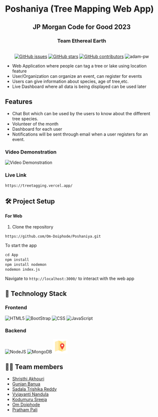 # Poshaniya (Tree Mapping Web App)

<div align="center">
   <h2>JP Morgan Code for Good 2023</h2> 
   <h3> Team Ethereal Earth </h3>
   <br>
  <a href="https://github.com/Om-Doiphode/Poshaniya/stargazers"><img alt="GitHub issues" src="https://img.shields.io/github/stars/Om-Doiphode/Poshaniya"></a>
  <a href="https://github.com/Om-Doiphode/Poshaniya/network/members"><img alt="GitHub stars" src="https://img.shields.io/github/forks/Om-Doiphode/Poshaniya"></a>
  <a href="https://github.com/Om-Doiphode/Poshaniya/issues"><img alt="GitHub contributors" src="https://img.shields.io/github/issues/Om-Doiphode/Poshaniya"></a>
    <img src="https://komarev.com/ghpvc/?username=Poshaniya&label=Project%20views&color=0e75b6&style=flat"
    alt="adam-pw" /> 
</div>

- Web Application where people can tag a tree or lake using location feature
- User/Organization can organize an event, can register for events
- Users can give information about species, age of tree,etc.
- Live Dashboard where all data is being displayed can be used later

## Features

- Chat Bot which can be used by the users to know about the different tree species.
- Volunteer of the month
- Dashboard for each user
- Notifications will be sent through email when a user registers for an event.

### Video Demonstration

![Video Demonstration](JPMC%20FINAL%20VIDEO.gif)

### Live Link 
```
https://treetagging.vercel.app/
```

## 🛠️ Project Setup

#### For Web

1. Clone the repository

```
https://github.com/Om-Doiphode/Poshaniya.git
```

To start the app

```
cd App
npm install
npm install nodemon
nodemon index.js
```

Navigate to `http://localhost:3000/` to interact with the web app

## 🤖 Technology Stack

### Frontend

![HTML5](https://img.shields.io/badge/HTML-239120?style=for-the-badge&logo=html5&logoColor=white)
![BootStrap](https://img.shields.io/badge/bootstrap-%2338B2AC.svg?style=for-the-badge&logo=bootstrap&logoColor=white)
![CSS](https://img.shields.io/badge/CSS-239120?&style=for-the-badge&logo=css3&logoColor=white)
![JavaScript](https://img.shields.io/badge/JavaScript-F7DF1E?style=for-the-badge&logo=javascript&logoColor=black)

### Backend

![NodeJS](https://img.shields.io/badge/node.js-6DA55F?style=for-the-badge&logo=node.js&logoColor=white)
![MongoDB](https://img.shields.io/badge/MongoDB-%234ea94b.svg?style=for-the-badge&logo=mongodb&logoColor=white)
![OpenStreetMap](/assets/map.png)

## 👩‍💻 Team members

- [Shristhi Akhouri](https://github.com/thehumane)
- [Gunjan Banua](https://github.com/gunjanbarua8)
- [Sadala Trishika Reddy](https://github.com/Trishika-reddy)
- [Vyjayanti Nandula](https://github.com/VyjayantiN)
- [Kodumuru Sreeja](https://github.com/2100030258)
- [Om Doiphode](https://github.com/Om-Doiphode)
- [Pratham Pali](https://github.com/Programmer0909)
